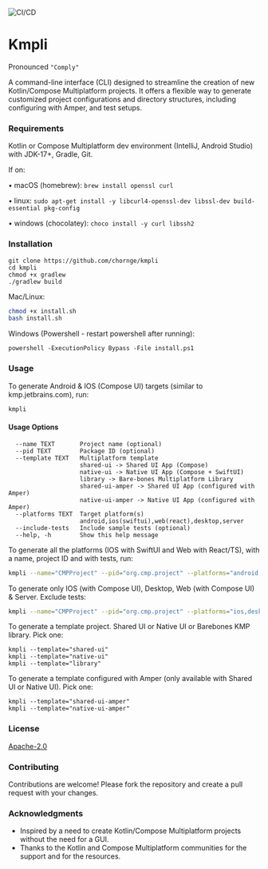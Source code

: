 ![CI/CD](https://github.com/chornge/kmpli/actions/workflows/build.yml/badge.svg?branch=main)

# Kmpli

Pronounced `"Comply"`

A command-line interface (CLI) designed to streamline the creation of new Kotlin/Compose Multiplatform
projects. It offers a flexible way to generate customized project configurations and directory structures, including
configuring with Amper, and test setups.

### Requirements

Kotlin or Compose Multiplatform dev environment (IntelliJ, Android Studio) with JDK-17+, Gradle, Git.

If on:

• macOS (homebrew): `brew install openssl curl`

• linux: `sudo apt-get install -y libcurl4-openssl-dev libssl-dev build-essential pkg-config`

• windows (chocolatey): `choco install -y curl libssh2`

### Installation

```
git clone https://github.com/chornge/kmpli
cd kmpli
chmod +x gradlew
./gradlew build
```

Mac/Linux:

```bash
chmod +x install.sh
bash install.sh
```

Windows (Powershell - restart powershell after running):

```
powershell -ExecutionPolicy Bypass -File install.ps1
```

### Usage

To generate Android & IOS (Compose UI) targets (similar to kmp.jetbrains.com), run:

```bash
kmpli
```

#### Usage Options

```
  --name TEXT       Project name (optional)
  --pid TEXT        Package ID (optional)
  --template TEXT   Multiplatform template
                    shared-ui -> Shared UI App (Compose)
                    native-ui -> Native UI App (Compose + SwiftUI) 
                    library -> Bare-bones Multiplatform Library
                    shared-ui-amper -> Shared UI App (configured with Amper)
                    native-ui-amper -> Native UI App (configured with Amper)
  --platforms TEXT  Target platform(s)
                    android,ios(swiftui),web(react),desktop,server
  --include-tests   Include sample tests (optional)
  --help, -h        Show this help message
```

To generate all the platforms (IOS with SwiftUI and Web with React/TS), with a name, project ID and with tests, run:

```bash
kmpli --name="CMPProject" --pid="org.cmp.project" --platforms="android,ios(swiftui),desktop,web(react),server" --include-tests
```

To generate only IOS (with Compose UI), Desktop, Web (with Compose UI) & Server. Exclude tests:

```bash
kmpli --name="CMPProject" --pid="org.cmp.project" --platforms="ios,desktop,web,server"
```

To generate a template project. Shared UI or Native UI or Barebones KMP library. Pick one:

```
kmpli --template="shared-ui"
kmpli --template="native-ui"
kmpli --template="library"
```

To generate a template configured with Amper (only available with Shared UI or Native UI). Pick one:

```
kmpli --template="shared-ui-amper"
kmpli --template="native-ui-amper"
```

### License

[Apache-2.0](LICENSE)

### Contributing

Contributions are welcome! Please fork the repository and create a pull request with your changes.

### Acknowledgments

- Inspired by a need to create Kotlin/Compose Multiplatform projects without the need for a GUI.
- Thanks to the Kotlin and Compose Multiplatform communities for the support and for the resources.